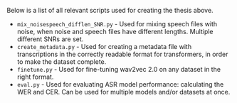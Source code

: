Below is a list of all relevant scripts used for creating the thesis above.

- `mix_noisespeech_difflen_SNR.py` - Used for mixing speech files with noise, when noise and speech files have different lengths. Multiple different SNRs are set.
- `create_metadata.py` - Used for creating a metadata file with transcriptions in the correctly readable format for transformers, in order to make the dataset complete.
- `finetune.py` - Used for fine-tuning wav2vec 2.0 on any dataset in the right format.
- `eval.py` - Used for evaluating ASR model performance: calculating the WER and CER. Can be used for multiple models and/or datasets at once.
